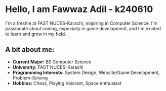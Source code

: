 # Hello, I am Fawwaz Adil - k240610

I'm a freshie at FAST NUCES-Karachi, majoring in Computer Science. I'm passionate about coding, especially in game development, and I'm excited to learn and grow in my field.

## A bit about me:
- **Current Major:** BS Computer Science
- **University:** FAST NUCES-Karachi
- **Programming Interests:** System Design, Website/Game Development, Problem-Solving
- **Hobbies:** Chess, Playing Valorant, Space enthusiast



